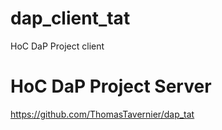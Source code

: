 # dap_client_tat
HoC DaP Project client

# HoC DaP Project Server
https://github.com/ThomasTavernier/dap_tat
